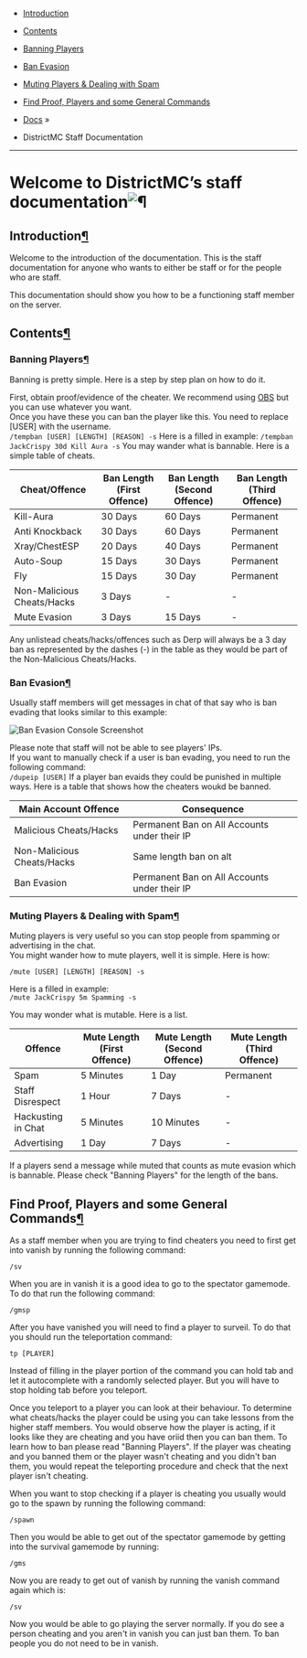 *   [Introduction](index.html#introduction)
*   [Contents](index.html#contents)
*   [Banning Players](index.html#banning-players)
*   [Ban Evasion](index.html#ban-evasion)
*   [Muting Players & Dealing with Spam](index.html#ban-evasion)
*   [Find Proof, Players and some General Commands](index.html#finding-proof-and-finding-players)

*   [Docs](index.html#document-index) »
*   DistrictMC Staff Documentation

* * *

# Welcome to DistrictMC’s staff documentation![¶](#welcome-to-documentation "Permalink to this headline")


## Introduction[¶](#a-simple-example "Permalink to this headline")

Welcome to the introduction of the documentation. This is the staff documentation for anyone who wants to either be staff or for the people who are staff.

This documentation should show you how to be a functioning staff member on the server.

## Contents[¶](#contents "Permalink to this headline")

### Banning Players[¶](#banning-players "Permalink to this headline")

Banning is pretty simple. Here is a step by step plan on how to do it.

First, obtain proof/evidence of the cheater. We recommend using [OBS](https://obsproject.com/) but you can use whatever you want.  
Once you have these you can ban the player like this. You need to replace [USER] with the username.  
```/tempban [USER] [LENGTH] [REASON] -s```
Here is a filled in example:
```/tempban JackCrispy 30d Kill Aura -s```
You may wander what is bannable. Here is a simple table of cheats.  

| Cheat/Offence                           | Ban Length (First Offence) | Ban Length (Second Offence) | Ban Length (Third Offence) | 
| ----------------------------------- | ------------------------------ | ---------------------------------- | ------------------------------- | 
| Kill-Aura                                    | 30 Days                              | 60 Days                                    | Permanent                           |  
| Anti Knockback                        | 30 Days                              | 60 Days                                    | Permanent                           |  
| Xray/ChestESP                         | 20 Days                              | 40 Days                                    | Permanent                           |  
| Auto-Soup                                | 15 Days                              | 30 Days                                    | Permanent                           |  
| Fly                                             | 15 Days                              | 30 Day                                     | Permanent                            |  
| Non-Malicious Cheats/Hacks  |  3 Days                                | -                                               | -                                            |  
| Mute Evasion                           |  3 Days                                | 15 Days                                   | -                                            |  

Any unlistead cheats/hacks/offences such as Derp will always be a 3 day ban as represented by the dashes (-) in the table as they would be part of the Non-Malicious Cheats/Hacks.  
### Ban Evasion[¶](#ban-evasion "Permalink to this headline")

Usually staff members will get messages in chat of that say who is ban evading that looks similar to this example:

![Ban Evasion Console Screenshot](_images/banevasion-screenshot-console-example.png)

Please note that staff will not be able to see players' IPs.  
If you want to manually check if a user is ban evading, you need to run the following command:  
```/dupeip [USER]```
If a player ban evaids they could be punished in multiple ways. Here is a table that shows how the cheaters woukd be banned.  

| Main Account Offence              | Consequence                                                     |  
| ----------------------------------- | ----------------------------------------------------- |  
| Malicious Cheats/Hacks           | Permanent Ban on All Accounts under their IP |  
| Non-Malicious Cheats/Hacks   | Same length ban on alt                                      |  
| Ban Evasion                              | Permanent Ban on All Accounts under their IP |  

### Muting Players & Dealing with Spam[¶](#settings "Permalink to this headline")

Muting players is very useful so you can stop people from spamming or advertising in the chat.  
You might wander how to mute players, well it is simple. Here is how:  

```/mute [USER] [LENGTH] [REASON] -s```

Here is a filled in example:  
```/mute JackCrispy 5m Spamming -s```

You may wonder what is mutable. Here is a list.  

| Offence                                     | Mute Length (First Offence) | Mute Length (Second Offence) | Mute Length (Third Offence) | 
| ----------------------------------- | ------------------------------- | ----------------------------------- | -------------------------------- | 
| Spam                                        | 5 Minutes                             | 1 Day                                        | Permanent                            |  
| Staff Disrespect                        | 1 Hour                                  | 7 Days                                      | -                                            |  
| Hackusting in Chat                   | 5 Minutes                             | 10 Minutes                               | -                                            |  
| Advertising                                | 1 Day                                   | 7 Days                                      | -                                            |  

If a players send a message while muted that counts as mute evasion which is bannable. Please check "Banning Players" for the length of the bans.  

## Find Proof, Players and some General Commands[¶](#finding-proof-and-finding-players "Permalink to this headline")

As a staff member when you are trying to find cheaters you need to first get into vanish by running the following command:  

```/sv```

When you are in vanish it is a good idea to go to the spectator gamemode. To do that run the following command:  

```/gmsp```

After you have vanished you will need to find a player to surveil. To do that you should run the teleportation command: 

```tp [PLAYER]```

Instead of filling in the player portion of the command you can hold tab and let it autocomplete with a randomly selected player. But you will have to stop holding tab before you teleport.  


Once you teleport to a player you can look at their behaviour. To determine what cheats/hacks the player could be using you can take lessons from the higher staff members. You would observe how the player is acting, if it looks like they are cheating and you have oriid then you can ban them. To learn how to ban please read "Banning Players". If the player was cheating and you banned them or the player wasn't cheating and you didn't ban them, you would repeat the teleporting procedure and check that the next player isn't cheating.  

When you want to stop checking if a player is cheating you usually would go to the spawn by running the following command:  

```/spawn```

Then you would be able to get out of the spectator gamemode by getting into the survival gamemode by running:  

```/gms```

Now you are ready to get out of vanish by running the vanish command again which is:  

```/sv```

Now you would be able to go playing the server normally. If you do see a person cheating and you aren't in vanish you can just ban them. To ban people you do not need to be in vanish.  
